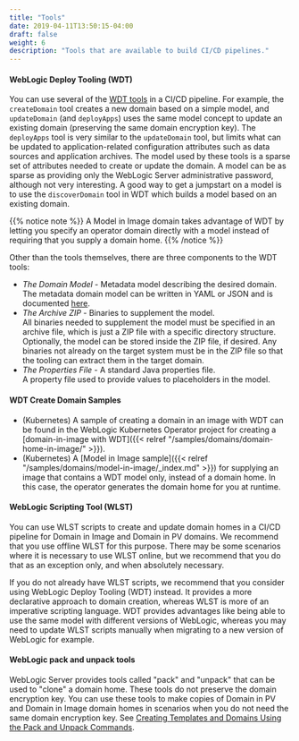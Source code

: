 ```yaml
---
title: "Tools"
date: 2019-04-11T13:50:15-04:00
draft: false
weight: 6
description: "Tools that are available to build CI/CD pipelines."
---
```


#### WebLogic Deploy Tooling (WDT)

You can use several of the [WDT tools](https://oracle.github.io/weblogic-deploy-tooling/)
in a CI/CD pipeline. For example, the
`createDomain` tool creates a new domain based on a simple model, and
`updateDomain` (and `deployApps`) uses the same model concept to update
an existing domain (preserving the same domain encryption key). The `deployApps`
tool is very similar to the `updateDomain` tool, but limits what can be updated
to application-related configuration attributes such as data sources and
application archives.  The model used by these tools is a sparse set of
attributes needed to create or update the domain. A model can be as sparse
as providing only the WebLogic Server administrative password, although not very
interesting.  A good way to get a jumpstart on a model is to use the
`discoverDomain` tool in WDT which builds a model based on an existing domain.

{{% notice note %}}
A Model in Image domain takes advantage of WDT by letting
you specify an operator domain directly with a model instead of requiring
that you supply a domain home.
{{% /notice %}}

Other than the tools themselves, there are three components to the WDT tools:  

- *The Domain Model* - Metadata model describing the desired domain.  
  The metadata domain model can be written in YAML or JSON and is documented [here](https://oracle.github.io/weblogic-deploy-tooling/concepts/model/).
- *The Archive ZIP* - Binaries to supplement the model.  
  All binaries needed to supplement the model must be specified in an archive
  file, which is just a ZIP file with a specific directory structure. Optionally,
  the model can be stored inside the ZIP file, if desired. Any binaries not
  already on the target system must be in the ZIP file so that the tooling
  can extract them in the target domain.
- *The Properties File* - A standard Java properties file.  
  A property file used to provide values to placeholders in the model.

#### WDT Create Domain Samples

- (Kubernetes) A sample of creating a domain in an image with WDT
  can be found in the WebLogic Kubernetes Operator project for creating a
  [domain-in-image with WDT]({{< relref "/samples/domains/domain-home-in-image/" >}}).
- (Kubernetes) A [Model in Image sample]({{< relref "/samples/domains/model-in-image/_index.md" >}})
  for supplying an image that contains a WDT model only,
  instead of a domain home. In this case, the operator generates the domain
  home for you at runtime.

#### WebLogic Scripting Tool (WLST)

You can use WLST scripts to create and update domain homes in a CI/CD pipeline
for Domain in Image and Domain in PV domains.
We recommend that you use offline WLST for this purpose.  There may be some
scenarios where it is necessary to use WLST online, but we recommend that
you do that as an exception only, and when absolutely necessary.

If you do not already have WLST scripts, we recommend that you consider
using WebLogic Deploy Tooling (WDT) instead.  It provides a more declarative
approach to domain creation, whereas WLST is more of an imperative scripting
language.  WDT provides advantages like being able to use the same model with
different versions of WebLogic, whereas you may need to update WLST scripts
manually when migrating to a new version of WebLogic for example.

#### WebLogic pack and unpack tools

WebLogic Server provides tools called "pack" and "unpack" that can be used to
"clone" a domain home.  These tools do not preserve the domain encryption key.
You can use these tools to make copies of Domain in PV and Domain in Image
domain homes in scenarios when you do not need the same domain encryption key. See [Creating Templates and Domains Using the Pack and Unpack Commands](https://docs.oracle.com/en/middleware/fusion-middleware/12.2.1.3/wldpu/index.html).
